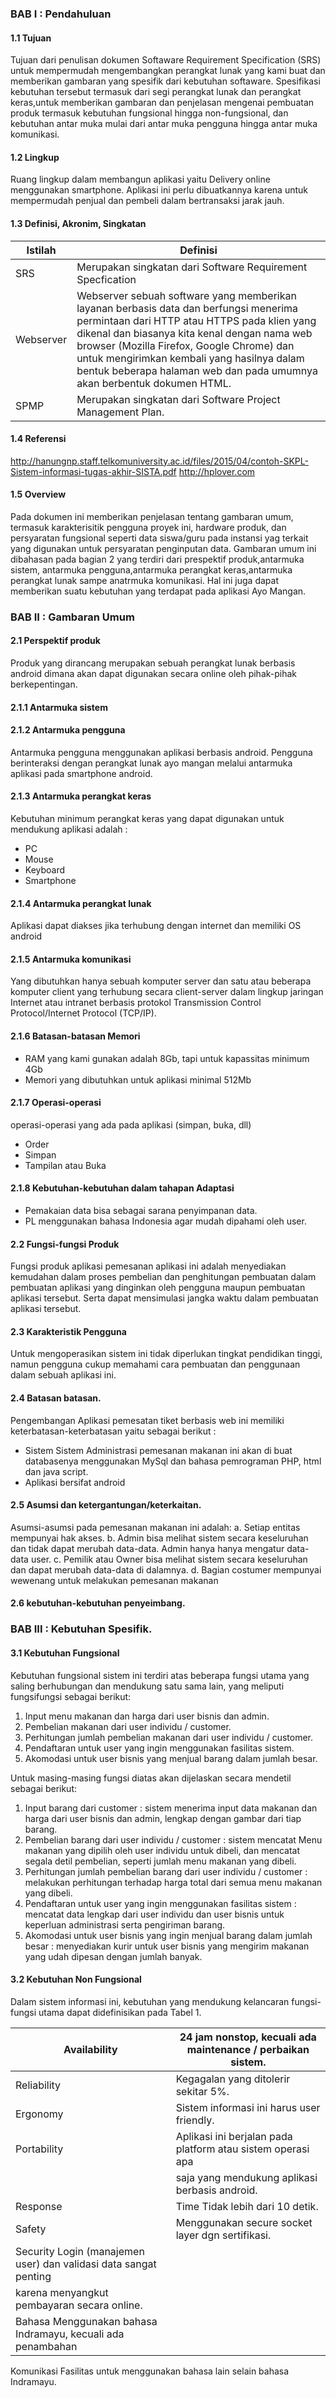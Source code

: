 ### BAB I : Pendahuluan
#### 1.1 Tujuan
Tujuan dari penulisan dokumen Softaware Requirement Specification (SRS) untuk mempermudah mengembangkan perangkat lunak yang kami buat dan memberikan gambaran yang spesifik dari kebutuhan softaware. Spesifikasi kebutuhan tersebut termasuk dari segi perangkat lunak dan perangkat keras,untuk memberikan gambaran dan penjelasan mengenai pembuatan produk termasuk kebutuhan fungsional hingga non-fungsional, dan kebutuhan antar muka mulai dari antar muka pengguna hingga antar muka komunikasi.
#### 1.2 Lingkup
Ruang lingkup dalam membangun aplikasi yaitu Delivery online menggunakan smartphone. Aplikasi ini perlu dibuatkannya karena untuk mempermudah penjual dan pembeli dalam bertransaksi jarak jauh.
#### 1.3 Definisi, Akronim, Singkatan
|      Istilah         |               Definisi                                                                                        |
|----------------------|---------------------------------------------------------------------------------------------------------------|
|   SRS      | Merupakan singkatan dari Software Requirement Specfication      |
|   Webserver             | Webserver sebuah software yang memberikan layanan berbasis data dan berfungsi menerima permintaan dari HTTP atau HTTPS pada klien yang dikenal dan biasanya kita kenal dengan nama web browser (Mozilla Firefox, Google Chrome) dan untuk mengirimkan kembali yang hasilnya dalam bentuk beberapa halaman web dan pada umumnya akan berbentuk dokumen HTML. |  |                      | utama, dengan siapa semua komunikasi dibuat.                                                                  |
|   SPMP           | Merupakan singkatan dari Software Project Management Plan.                                                    |

#### 1.4 Referensi
http://hanungnp.staff.telkomuniversity.ac.id/files/2015/04/contoh-SKPL-Sistem-informasi-tugas-akhir-SISTA.pdf
http://hplover.com

#### 1.5 Overview
Pada dokumen ini memberikan penjelasan tentang gambaran umum, termasuk karakterisitik pengguna proyek ini, hardware produk, dan persyaratan fungsional seperti data siswa/guru pada instansi yag terkait yang digunakan untuk persyaratan penginputan data. Gambaran umum ini dibahasan pada bagian 2 yang terdiri dari prespektif produk,antarmuka sistem, antarmuka pengguna,antarmuka perangkat keras,antarmuka perangkat lunak sampe anatrmuka komunikasi. Hal ini juga dapat memberikan suatu kebutuhan yang terdapat pada aplikasi Ayo Mangan.
### BAB II : Gambaran Umum
#### 2.1 Perspektif produk
Produk yang dirancang merupakan sebuah perangkat lunak berbasis android
dimana akan dapat digunakan secara online oleh pihak-pihak berkepentingan.
#### 2.1.1 Antarmuka sistem
#### 2.1.2 Antarmuka pengguna
Antarmuka pengguna menggunakan aplikasi berbasis android. Pengguna berinteraksi dengan perangkat lunak ayo mangan melalui antarmuka aplikasi pada smartphone android.
#### 2.1.3 Antarmuka perangkat keras
Kebutuhan minimum perangkat keras yang dapat digunakan untuk mendukung aplikasi adalah :
- PC
- Mouse
- Keyboard
- Smartphone 
#### 2.1.4 Antarmuka perangkat lunak
Aplikasi dapat diakses jika terhubung dengan internet dan memiliki OS android
#### 2.1.5 Antarmuka komunikasi
Yang dibutuhkan hanya sebuah komputer server dan satu atau
beberapa komputer client yang terhubung secara client-server dalam
lingkup jaringan Internet atau intranet berbasis protokol Transmission
Control Protocol/Internet Protocol (TCP/IP).
#### 2.1.6 Batasan-batasan Memori
- RAM yang kami gunakan adalah 8Gb, tapi untuk kapassitas minimum 4Gb
- Memori yang dibutuhkan untuk aplikasi minimal 512Mb
#### 2.1.7 Operasi-operasi
operasi-operasi yang ada pada aplikasi (simpan, buka, dll)
- Order
- Simpan
- Tampilan atau Buka
#### 2.1.8 Kebutuhan-kebutuhan dalam tahapan Adaptasi
- Pemakaian data bisa sebagai sarana penyimpanan data.
- PL menggunakan bahasa Indonesia agar mudah dipahami oleh user.
#### 2.2 Fungsi-fungsi Produk
Fungsi produk aplikasi pemesanan aplikasi ini adalah menyediakan kemudahan dalam proses pembelian dan penghitungan pembuatan dalam pembuatan aplikasi yang dinginkan oleh pengguna maupun pembuatan aplikasi tersebut. Serta dapat mensimulasi jangka waktu dalam pembuatan aplikasi tersebut.
#### 2.3 Karakteristik Pengguna
Untuk mengoperasikan sistem ini tidak diperlukan tingkat pendidikan tinggi, namun pengguna cukup memahami cara pembuatan dan penggunaan dalam sebuah aplikasi ini.
#### 2.4 Batasan batasan.
Pengembangan Aplikasi pemesatan tiket berbasis web ini memiliki keterbatasan-keterbatasan yaitu sebagai berikut  :
-	Sistem Sistem Administrasi pemesanan makanan ini akan di buat databasenya menggunakan MySql dan bahasa pemrograman PHP, html dan java script. 
-	 Aplikasi bersifat android

#### 2.5 Asumsi dan ketergantungan/keterkaitan.
Asumsi-asumsi pada pemesanan makanan ini adalah:
a.   Setiap entitas mempunyai hak akses.
b.  Admin bisa melihat sistem secara keseluruhan dan tidak dapat merubah data-data. Admin hanya hanya mengatur data-data user.
c.   Pemilik atau Owner bisa melihat sistem secara keseluruhan dan dapat merubah data-data di dalamnya.
d.  Bagian costumer mempunyai wewenang untuk melakukan pemesanan makanan

#### 2.6 kebutuhan-kebutuhan penyeimbang.

### BAB III : Kebutuhan Spesifik.
#### 3.1 Kebutuhan Fungsional
Kebutuhan fungsional sistem ini terdiri atas beberapa fungsi utama yang
saling berhubungan dan mendukung satu sama lain, yang meliputi fungsifungsi
sebagai berikut:
1. Input menu makanan dan harga dari user bisnis dan admin.
2. Pembelian makanan dari user individu / customer.
3. Perhitungan jumlah pembelian makanan dari user individu / customer.
4. Pendaftaran untuk user yang ingin menggunakan fasilitas sistem.
5. Akomodasi untuk user bisnis yang menjual barang dalam jumlah besar.

Untuk masing-masing fungsi diatas akan dijelaskan secara mendetil
sebagai berikut:
1. Input barang dari customer : sistem menerima input data makanan dan harga dari
user bisnis dan admin, lengkap dengan gambar dari tiap barang.
2. Pembelian barang dari user individu / customer : sistem mencatat
Menu makanan yang dipilih oleh user individu untuk dibeli, dan
mencatat segala detil pembelian, seperti jumlah menu makanan yang dibeli.
3. Perhitungan jumlah pembelian barang dari user individu / customer : 
melakukan perhitungan terhadap harga total dari semua menu makanan yang
dibeli.
4. Pendaftaran untuk user yang ingin menggunakan fasilitas sistem :
mencatat data lengkap dari user individu dan user bisnis untuk
keperluan administrasi serta pengiriman barang.
5. Akomodasi untuk user bisnis yang ingin menjual barang dalam jumlah
besar : menyediakan kurir untuk user bisnis yang mengirim makanan yang udah dipesan dengan jumlah banyak.

#### 3.2 Kebutuhan Non Fungsional
Dalam sistem informasi ini, kebutuhan yang mendukung kelancaran
fungsi-fungsi utama dapat didefinisikan pada Tabel 1.

|  Availability 			|  24 jam nonstop, kecuali ada maintenance / perbaikan sistem.   	|
-------------------------------------------|--------------------------------------------------------------------------------------|
|  Reliability 			  |  Kegagalan yang ditolerir sekitar 5%.			  	|
|  Ergonomy 			|  Sistem informasi ini harus user friendly.			 	 |
|  Portability 			|  Aplikasi ini berjalan pada platform atau sistem operasi apa     	 |
|  				|  saja yang mendukung aplikasi berbasis android.		  |
| Response 			|  Time Tidak lebih dari 10 detik.				  |
|  Safety				|  Menggunakan secure socket layer dgn sertifikasi. 		  |
Security 				Login (manajemen user) dan validasi data sangat penting  	  |
karena menyangkut pembayaran secara online.		  |
Bahasa				Menggunakan bahasa Indramayu, kecuali ada penambahan 	  |
Komunikasi			Fasilitas untuk menggunakan bahasa lain selain bahasa Indramayu.



